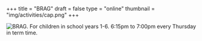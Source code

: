 +++
title = "BRAG"
draft = false
type = "online"
thumbnail = "img/activities/cap.png"
+++

![BRAG. For children in school years 1-6. 6:15pm to 7:00pm every Thursday in term time.](img/activities/brag-online.png)

